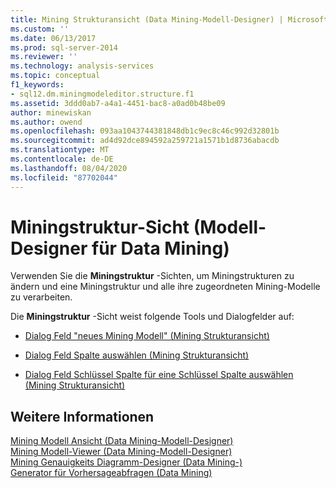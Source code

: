 ```yaml
---
title: Mining Strukturansicht (Data Mining-Modell-Designer) | Microsoft-Dokumentation
ms.custom: ''
ms.date: 06/13/2017
ms.prod: sql-server-2014
ms.reviewer: ''
ms.technology: analysis-services
ms.topic: conceptual
f1_keywords:
- sql12.dm.miningmodeleditor.structure.f1
ms.assetid: 3ddd0ab7-a4a1-4451-bac8-a0ad0b48be09
author: minewiskan
ms.author: owend
ms.openlocfilehash: 093aa1043744381848db1c9ec8c46c992d32801b
ms.sourcegitcommit: ad4d92dce894592a259721a1571b1d8736abacdb
ms.translationtype: MT
ms.contentlocale: de-DE
ms.lasthandoff: 08/04/2020
ms.locfileid: "87702044"
---
```

# <a name="mining-structure-view-data-mining-model-designer"></a>Miningstruktur-Sicht (Modell-Designer für Data Mining)
  Verwenden Sie die **Miningstruktur** -Sichten, um Miningstrukturen zu ändern und eine Miningstruktur und alle ihre zugeordneten Mining-Modelle zu verarbeiten.  
  
 Die **Miningstruktur** -Sicht weist folgende Tools und Dialogfelder auf:  
  
-   [Dialog Feld "neues Mining Modell" &#40;Mining Strukturansicht&#41;](new-mining-model-dialog-box-mining-structure-view.md)  
  
-   [Dialog Feld Spalte auswählen &#40;Mining Strukturansicht&#41;](select-a-column-dialog-box-mining-structure-view.md)  
  
-   [Dialog Feld Schlüssel Spalte für eine Schlüssel Spalte auswählen &#40;Mining Strukturansicht&#41;](select-a-nested-table-key-column-dialog-box-mining-structure-view.md)  
  
## <a name="see-also"></a>Weitere Informationen  
 [Mining Modell Ansicht &#40;Data Mining-Modell-Designer&#41;](mining-models-view-data-mining-model-designer.md)   
 [Mining Modell-Viewer &#40;Data Mining-Modell-Designer&#41;](mining-model-viewers-data-mining-model-designer.md)   
 [Mining Genauigkeits Diagramm-Designer &#40;Data Mining-&#41;](mining-accuracy-chart-designer-data-mining.md)   
 [Generator für Vorhersageabfragen &#40;Data Mining&#41;](prediction-query-builder-data-mining.md)  
  
  
